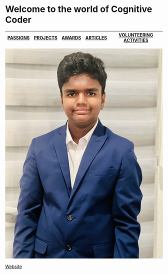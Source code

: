 # Welcome to the world of Cognitive Coder

| [PASSIONS]()    | [PROJECTS]()    | [AWARDS]()    | [ARTICLES]()    | [VOLUNTEERING ACTIVITIES]() |
|--|--|--|--|--|



![](images/profile.jpg)


[Website](https://docs.github.com/en/pages/quickstart)
